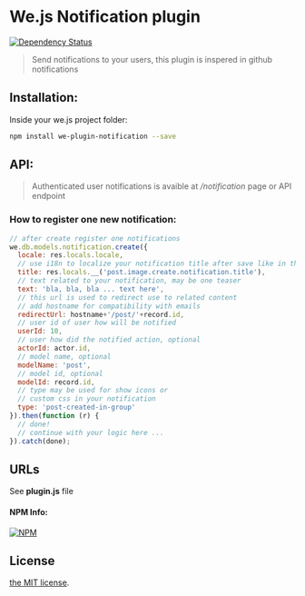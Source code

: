 # We.js Notification plugin

[![Dependency Status](https://david-dm.org/wejs/we-plugin-notification.png)](https://david-dm.org/wejs/we-plugin-notification)

> Send notifications to your users, this plugin is inspered in github notifications

## Installation:

Inside your we.js project folder:

```sh
npm install we-plugin-notification --save
```

## API:

> Authenticated user notifications is avaible at */notification* page or API endpoint

### How to register one new notification:

```js
// after create register one notifications
we.db.models.notification.create({
  locale: res.locals.locale,
  // use i18n to localize your notification title after save like in this example
  title: res.locals.__('post.image.create.notification.title'),
  // text related to your notification, may be one teaser
  text: 'bla, bla, bla ... text here',
  // this url is used to redirect use to related content
  // add hostname for compatibility with emails
  redirectUrl: hostname+'/post/'+record.id,
  // user id of user how will be notified
  userId: 10,
  // user how did the notified action, optional
  actorId: actor.id,
  // model name, optional
  modelName: 'post',
  // model id, optional  
  modelId: record.id,
  // type may be used for show icons or 
  // custom css in your notification
  type: 'post-created-in-group'
}).then(function (r) {
  // done!
  // continue with your logic here ...
}).catch(done);
```

## URLs

See **plugin.js** file

#### NPM Info:
[![NPM](https://nodei.co/npm/we-plugin-notification.png?downloads=true&downloadRank=true&stars=true)](https://nodei.co/npm/we-plugin-notification/)

## License

[the MIT license](LICENSE).
